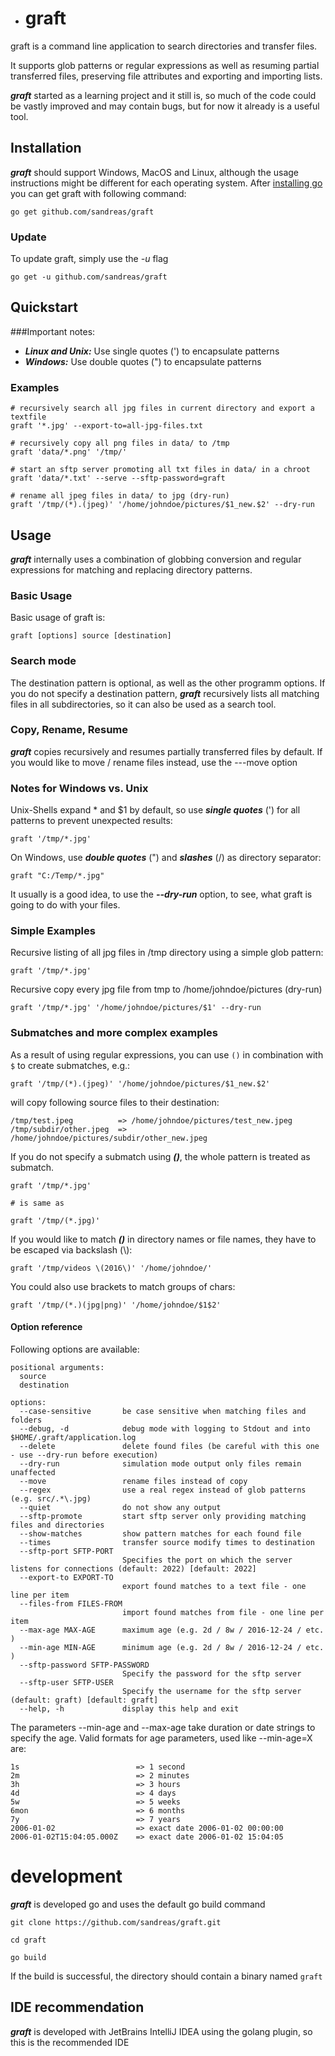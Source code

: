 - # graft
graft is a command line application to search directories and transfer files.
 
It supports glob patterns or regular expressions as well as resuming partial transferred files, preserving file attributes and exporting and importing lists.

***graft*** started as a learning project and it still is, so much of the code could be vastly improved and may contain bugs, 
but for now it already is a useful tool. 


## Installation

***graft*** should support Windows, MacOS and Linux, although the usage instructions might be different for each operating system. After [installing go](https://golang.org/doc/install) you can get graft with following command:

```
go get github.com/sandreas/graft
```

### Update

To update graft, simply use the *-u* flag
```
go get -u github.com/sandreas/graft
```

## Quickstart

###Important notes: 
- ***Linux and Unix:*** Use single quotes (') to encapsulate patterns 
- ***Windows:*** Use double quotes (") to encapsulate patterns

### Examples
```
# recursively search all jpg files in current directory and export a textfile
graft '*.jpg' --export-to=all-jpg-files.txt
```

```
# recursively copy all png files in data/ to /tmp
graft 'data/*.png' '/tmp/'
```

```
# start an sftp server promoting all txt files in data/ in a chroot 
graft 'data/*.txt' --serve --sftp-password=graft
```

```
# rename all jpeg files in data/ to jpg (dry-run)
graft '/tmp/(*).(jpeg)' '/home/johndoe/pictures/$1_new.$2' --dry-run

```

## Usage

***graft*** internally uses a combination of globbing conversion and regular expressions for matching and replacing directory patterns.

### Basic Usage

Basic usage of graft is:

```
graft [options] source [destination]
```

### Search mode

The destination pattern is optional, as well as the other programm options. If you do not specify a destination pattern, ***graft*** recursively lists all matching files in all subdirectories, so it can also be used as a search tool.

### Copy, Rename, Resume

***graft*** copies recursively and resumes partially transferred files by default. If you would like to move / rename files instead, use the ---move option 


### Notes for Windows vs. Unix 
Unix-Shells expand * and $1 by default, so use ***single quotes*** (') for all patterns to prevent unexpected results:

```
graft '/tmp/*.jpg'
```

On Windows, use ***double quotes*** (") and ***slashes*** (/) as directory separator:

```
graft "C:/Temp/*.jpg"
```

It usually is a good idea, to use the ***--dry-run*** option, to see, what graft is going to do with your files.


### Simple Examples

Recursive listing of all jpg files in /tmp directory using a simple glob pattern:
 
```
graft '/tmp/*.jpg'
```

Recursive copy every jpg file from tmp to /home/johndoe/pictures (dry-run)

```
graft '/tmp/*.jpg' '/home/johndoe/pictures/$1' --dry-run
```

### Submatches and more complex examples 

As a result of using regular expressions, you can use `()` in combination with `$` to create submatches, e.g.:

```
graft '/tmp/(*).(jpeg)' '/home/johndoe/pictures/$1_new.$2'
```

will copy following source files to their destination:

```
/tmp/test.jpeg          => /home/johndoe/pictures/test_new.jpeg
/tmp/subdir/other.jpeg  => /home/johndoe/pictures/subdir/other_new.jpeg
```
If you do not specify a submatch using ***()***, the whole pattern is treated as submatch.

```
graft '/tmp/*.jpg'

# is same as

graft '/tmp/(*.jpg)'
```

If you would like to match ***()*** in directory names or file names, they have to be escaped via backslash (\\):
```
graft '/tmp/videos \(2016\)' '/home/johndoe/'
```

You could also use brackets to match groups of chars:
```
graft '/tmp/(*.)(jpg|png)' '/home/johndoe/$1$2'
```

#### Option reference

Following options are available:
```
positional arguments:
  source
  destination

options:
  --case-sensitive       be case sensitive when matching files and folders
  --debug, -d            debug mode with logging to Stdout and into $HOME/.graft/application.log
  --delete               delete found files (be careful with this one - use --dry-run before execution)
  --dry-run              simulation mode output only files remain unaffected
  --move                 rename files instead of copy
  --regex                use a real regex instead of glob patterns (e.g. src/.*\.jpg)
  --quiet                do not show any output
  --sftp-promote         start sftp server only providing matching files and directories
  --show-matches         show pattern matches for each found file
  --times                transfer source modify times to destination
  --sftp-port SFTP-PORT
                         Specifies the port on which the server listens for connections (default: 2022) [default: 2022]
  --export-to EXPORT-TO
                         export found matches to a text file - one line per item
  --files-from FILES-FROM
                         import found matches from file - one line per item
  --max-age MAX-AGE      maximum age (e.g. 2d / 8w / 2016-12-24 / etc. )
  --min-age MIN-AGE      minimum age (e.g. 2d / 8w / 2016-12-24 / etc. )
  --sftp-password SFTP-PASSWORD
                         Specify the password for the sftp server
  --sftp-user SFTP-USER
                         Specify the username for the sftp server (default: graft) [default: graft]
  --help, -h             display this help and exit

```

The parameters --min-age and --max-age take duration or date strings to specify the age. Valid formats for age parameters, used like --min-age=X are:

```
1s                          => 1 second
2m                          => 2 minutes
3h                          => 3 hours
4d                          => 4 days
5w                          => 5 weeks
6mon                        => 6 months
7y                          => 7 years
2006-01-02                  => exact date 2006-01-02 00:00:00
2006-01-02T15:04:05.000Z    => exact date 2006-01-02 15:04:05
```

# development

***graft*** is developed go and uses the default go build command

```
git clone https://github.com/sandreas/graft.git

cd graft

go build
```

If the build is successful, the directory should contain a binary named `graft`

## IDE recommendation

***graft*** is developed with JetBrains IntelliJ IDEA using the golang plugin, so this is the recommended IDE